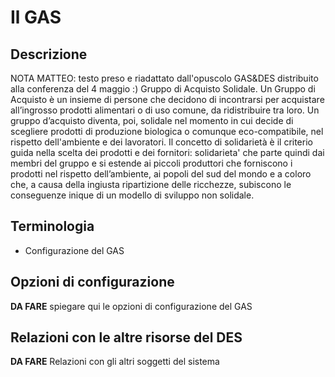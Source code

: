 # Il GAS

## Descrizione

NOTA MATTEO: testo preso e riadattato dall'opuscolo GAS&DES distribuito alla conferenza del 4 maggio :)
Gruppo di Acquisto Solidale.
Un Gruppo di Acquisto è un insieme di persone che decidono di incontrarsi per acquistare all’ingrosso prodotti alimentari o di uso comune, da ridistribuire tra loro.
Un gruppo d’acquisto diventa, poi, solidale nel momento in cui decide di scegliere prodotti di produzione biologica o comunque eco-compatibile, nel rispetto dell'ambiente e dei lavoratori.
Il concetto di solidarietà è il criterio guida nella scelta dei prodotti e dei fornitori: solidarieta' che parte quindi dai membri del gruppo e si estende ai piccoli produttori che forniscono i prodotti nel rispetto dell’ambiente, ai popoli del sud del mondo e a coloro che, a causa della ingiusta ripartizione delle ricchezze, subiscono le conseguenze inique di un modello di sviluppo non solidale.

## Terminologia

* Configurazione del GAS

## Opzioni di configurazione

**DA FARE** spiegare qui le opzioni di configurazione del GAS

## Relazioni con le altre risorse del DES

**DA FARE** Relazioni con gli altri soggetti del sistema
